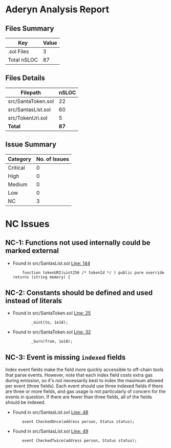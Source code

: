 # Aderyn Analysis Report


## Files Summary

| Key | Value |
| --- | --- |
| .sol Files | 3 |
| Total nSLOC | 87 |


## Files Details

| Filepath | nSLOC |
| --- | --- |
| src/SantaToken.sol | 22 |
| src/SantasList.sol | 60 |
| src/TokenUri.sol | 5 |
| **Total** | **87** |


## Issue Summary

| Category | No. of Issues |
| --- | --- |
| Critical | 0 |
| High | 0 |
| Medium | 0 |
| Low | 0 |
| NC | 3 |


# NC Issues

## NC-1: Functions not used internally could be marked external



- Found in src/SantasList.sol [Line: 144](src/SantasList.sol#L144)

	```solidity
	    function tokenURI(uint256 /* tokenId */ ) public pure override returns (string memory) {
	```



## NC-2: Constants should be defined and used instead of literals



- Found in src/SantaToken.sol [Line: 25](src/SantaToken.sol#L25)

	```solidity
	        _mint(to, 1e18);
	```

- Found in src/SantaToken.sol [Line: 32](src/SantaToken.sol#L32)

	```solidity
	        _burn(from, 1e18);
	```



## NC-3: Event is missing `indexed` fields

Index event fields make the field more quickly accessible to off-chain tools that parse events. However, note that each index field costs extra gas during emission, so it's not necessarily best to index the maximum allowed per event (three fields). Each event should use three indexed fields if there are three or more fields, and gas usage is not particularly of concern for the events in question. If there are fewer than three fields, all of the fields should be indexed.

- Found in src/SantasList.sol [Line: 48](src/SantasList.sol#L48)

	```solidity
	    event CheckedOnce(address person, Status status);
	```

- Found in src/SantasList.sol [Line: 49](src/SantasList.sol#L49)

	```solidity
	    event CheckedTwice(address person, Status status);
	```



